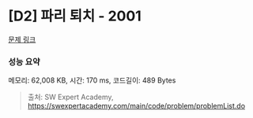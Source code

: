 # [D2] 파리 퇴치 - 2001 

[문제 링크](https://swexpertacademy.com/main/code/problem/problemDetail.do?contestProbId=AV5PzOCKAigDFAUq) 

### 성능 요약

메모리: 62,008 KB, 시간: 170 ms, 코드길이: 489 Bytes



> 출처: SW Expert Academy, https://swexpertacademy.com/main/code/problem/problemList.do